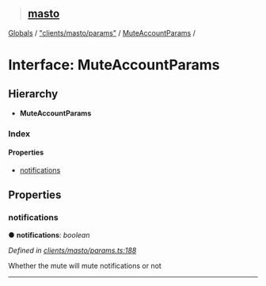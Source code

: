> ## [masto](../README.md)

[Globals](../globals.md) / ["clients/masto/params"](../modules/_clients_masto_params_.md) / [MuteAccountParams](_clients_masto_params_.muteaccountparams.md) /

# Interface: MuteAccountParams

## Hierarchy

* **MuteAccountParams**

### Index

#### Properties

* [notifications](_clients_masto_params_.muteaccountparams.md#notifications)

## Properties

###  notifications

● **notifications**: *boolean*

*Defined in [clients/masto/params.ts:188](https://github.com/neet/masto.js/blob/3506035/src/clients/masto/params.ts#L188)*

Whether the mute will mute notifications or not

___